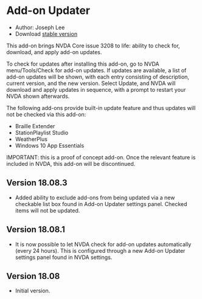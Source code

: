 # Add-on Updater

* Author: Joseph Lee
* Download [stable version][1]

This add-on brings NVDA Core issue 3208 to life: ability to check for, download, and apply add-on updates.

To check for updates after installing this add-on, go to NVDA menu/Tools/Check for add-on updates. If updates are available, a list of add-on updates will be shown, with each entry consisting of description, current version, and the new version. Select Update, and NVDA will download and apply updates in sequence, with a prompt to restart your NVDA shown afterwards.

The following add-ons provide built-in update feature and thus updates will not be checked via this add-on:

* Braille Extender
* StationPlaylist Studio
* WeatherPlus
* Windows 10 App Essentials

IMPORTANT: this is a proof of concept add-on. Once the relevant feature is included in NVDA, this add-on will be discontinued.

## Version 18.08.3

* Added ability to exclude add-ons from being updated via a new checkable list box found in Add-on Updater settings panel. Checked items will not be updated.

## Version 18.08.1

* It is now possible to let NVDA check for add-on updates automatically (every 24 hours). This is configured through a new Add-on Updater settings panel found in NVDA settings.

## Version 18.08

* Initial version.

[1]: https://addons.nvda-project.org/files/get.php?file=nvda3208
